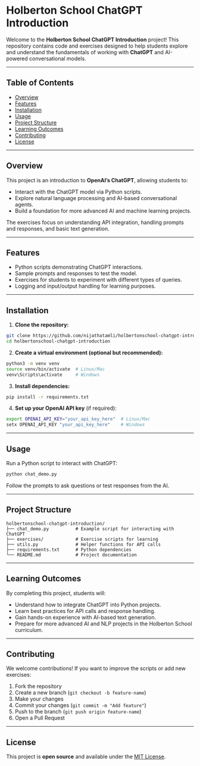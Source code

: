 # Holberton School ChatGPT Introduction

Welcome to the **Holberton School ChatGPT Introduction** project! This repository contains code and exercises designed to help students explore and understand the fundamentals of working with **ChatGPT** and AI-powered conversational models.

---

## Table of Contents

* [Overview](#overview)
* [Features](#features)
* [Installation](#installation)
* [Usage](#usage)
* [Project Structure](#project-structure)
* [Learning Outcomes](#learning-outcomes)
* [Contributing](#contributing)
* [License](#license)

---

## Overview

This project is an introduction to **OpenAI’s ChatGPT**, allowing students to:

* Interact with the ChatGPT model via Python scripts.
* Explore natural language processing and AI-based conversational agents.
* Build a foundation for more advanced AI and machine learning projects.

The exercises focus on understanding API integration, handling prompts and responses, and basic text generation.

---

## Features

* Python scripts demonstrating ChatGPT interactions.
* Sample prompts and responses to test the model.
* Exercises for students to experiment with different types of queries.
* Logging and input/output handling for learning purposes.

---

## Installation

1. **Clone the repository:**

```bash
git clone https://github.com/nijathatamli/holbertonschool-chatgpt-introduction.git
cd holbertonschool-chatgpt-introduction
```

2. **Create a virtual environment (optional but recommended):**

```bash
python3 -m venv venv
source venv/bin/activate  # Linux/Mac
venv\Scripts\activate     # Windows
```

3. **Install dependencies:**

```bash
pip install -r requirements.txt
```

4. **Set up your OpenAI API key** (if required):

```bash
export OPENAI_API_KEY="your_api_key_here"  # Linux/Mac
setx OPENAI_API_KEY "your_api_key_here"    # Windows
```

---

## Usage

Run a Python script to interact with ChatGPT:

```bash
python chat_demo.py
```

Follow the prompts to ask questions or test responses from the AI.

---

## Project Structure

```
holbertonschool-chatgpt-introduction/
├── chat_demo.py          # Example script for interacting with ChatGPT
├── exercises/            # Exercise scripts for learning
├── utils.py              # Helper functions for API calls
├── requirements.txt      # Python dependencies
└── README.md             # Project documentation
```

---

## Learning Outcomes

By completing this project, students will:

* Understand how to integrate ChatGPT into Python projects.
* Learn best practices for API calls and response handling.
* Gain hands-on experience with AI-based text generation.
* Prepare for more advanced AI and NLP projects in the Holberton School curriculum.

---

## Contributing

We welcome contributions! If you want to improve the scripts or add new exercises:

1. Fork the repository
2. Create a new branch (`git checkout -b feature-name`)
3. Make your changes
4. Commit your changes (`git commit -m "Add feature"`)
5. Push to the branch (`git push origin feature-name`)
6. Open a Pull Request

---

## License

This project is **open source** and available under the [MIT License](LICENSE).
